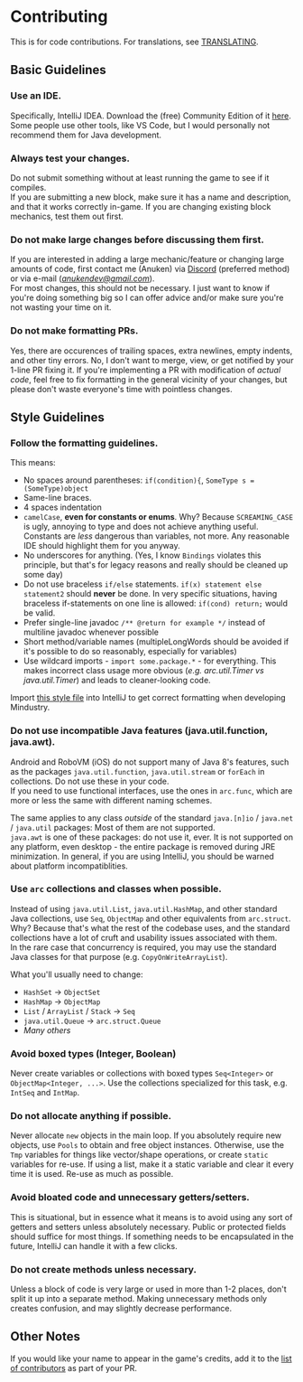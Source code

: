 # Contributing

This is for code contributions. For translations, see [TRANSLATING](TRANSLATING.md).

## Basic Guidelines

### Use an IDE.
Specifically, IntelliJ IDEA. Download the (free) Community Edition of it [here](https://www.jetbrains.com/idea/download/). Some people use other tools, like VS Code, but I would personally not recommend them for Java development.

### Always test your changes.
Do not submit something without at least running the game to see if it compiles.  
If you are submitting a new block, make sure it has a name and description, and that it works correctly in-game. If you are changing existing block mechanics, test them out first.

### Do not make large changes before discussing them first.
If you are interested in adding a large mechanic/feature or changing large amounts of code, first contact me (Anuken) via [Discord](https://discord.gg/mindustry) (preferred method) or via e-mail (*anukendev@gmail.com*).  
For most changes, this should not be necessary. I just want to know if you're doing something big so I can offer advice and/or make sure you're not wasting your time on it.

### Do not make formatting PRs.
Yes, there are occurences of trailing spaces, extra newlines, empty indents, and other tiny errors. No, I don't want to merge, view, or get notified by your 1-line PR fixing it. If you're implementing a PR with modification of *actual code*, feel free to fix formatting in the general vicinity of your changes, but please don't waste everyone's time with pointless changes.

## Style Guidelines

### Follow the formatting guidelines.
This means:
- No spaces around parentheses: `if(condition){`, `SomeType s = (SomeType)object`
- Same-line braces.
- 4 spaces indentation
- `camelCase`, **even for constants or enums**. Why? Because `SCREAMING_CASE` is ugly, annoying to type and does not achieve anything useful. Constants are *less* dangerous than variables, not more. Any reasonable IDE should highlight them for you anyway.
- No underscores for anything. (Yes, I know `Bindings` violates this principle, but that's for legacy reasons and really should be cleaned up some day)
- Do not use braceless `if/else` statements. `if(x) statement else statement2` should **never** be done. In very specific situations, having braceless if-statements on one line is allowed: `if(cond) return;` would be valid.
- Prefer single-line javadoc `/** @return for example */` instead of multiline javadoc whenever possible
- Short method/variable names (multipleLongWords should be avoided if it's possible to do so reasonably, especially for variables)
- Use wildcard imports - `import some.package.*` - for everything. This makes incorrect class usage more obvious (*e.g. arc.util.Timer vs java.util.Timer*) and leads to cleaner-looking code.

Import [this style file](.github/Mindustry-CodeStyle-IJ.xml) into IntelliJ to get correct formatting when developing Mindustry.

### Do not use incompatible Java features (java.util.function, java.awt).
Android and RoboVM (iOS) do not support many of Java 8's features, such as the packages `java.util.function`, `java.util.stream` or `forEach` in collections. Do not use these in your code.  
If you need to use functional interfaces, use the ones in `arc.func`, which are more or less the same with different naming schemes.
  
The same applies to any class *outside* of the standard `java.[n]io` / `java.net` / `java.util` packages: Most of them are not supported.  
`java.awt` is one of these packages: do not use it, ever. It is not supported on any platform, even desktop - the entire package is removed during JRE minimization.
In general, if you are using IntelliJ, you should be warned about platform incompatiblities.


### Use `arc` collections and classes when possible.
Instead of using `java.util.List`, `java.util.HashMap`, and other standard Java collections, use `Seq`, `ObjectMap` and other equivalents from `arc.struct`.
Why? Because that's what the rest of the codebase uses, and the standard collections have a lot of cruft and usability issues associated with them.  
In the rare case that concurrency is required, you may use the standard Java classes for that purpose (e.g. `CopyOnWriteArrayList`).  

What you'll usually need to change:
- `HashSet` -> `ObjectSet`
- `HashMap` -> `ObjectMap`
- `List` / `ArrayList` / `Stack` -> `Seq`
- `java.util.Queue` -> `arc.struct.Queue`
- *Many others*


### Avoid boxed types (Integer, Boolean)
Never create variables or collections with boxed types `Seq<Integer>` or `ObjectMap<Integer, ...>`. Use the collections specialized for this task, e.g. `IntSeq` and `IntMap`.


### Do not allocate anything if possible.
Never allocate `new` objects in the main loop. If you absolutely require new objects, use `Pools` to obtain and free object instances. 
Otherwise, use the `Tmp` variables for things like vector/shape operations, or create `static` variables for re-use.
If using a list, make it a static variable and clear it every time it is used. Re-use as much as possible.

### Avoid bloated code and unnecessary getters/setters.
This is situational, but in essence what it means is to avoid using any sort of getters and setters unless absolutely necessary. Public or protected fields should suffice for most things. 
If something needs to be encapsulated in the future, IntelliJ can handle it with a few clicks.


### Do not create methods unless necessary.
Unless a block of code is very large or used in more than 1-2 places, don't split it up into a separate method. Making unnecessary methods only creates confusion, and may slightly decrease performance.  

## Other Notes
If you would like your name to appear in the game's credits, add it to the [list of contributors](https://github.com/Anuken/Mindustry/blob/master/core/assets/contributors) as part of your PR.
